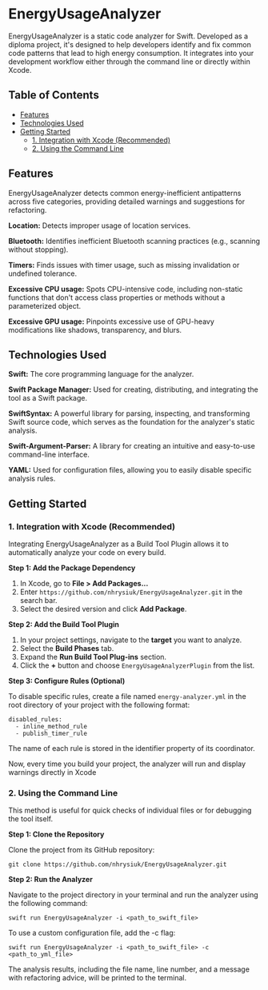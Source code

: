 # EnergyUsageAnalyzer
EnergyUsageAnalyzer is a static code analyzer for Swift. Developed as a diploma project, it's designed to help developers identify and fix common code patterns that lead to high energy consumption. It integrates into your development workflow either through the command line or directly within Xcode.

## Table of Contents
- [Features](#features)
- [Technologies Used](#technologies-used)
- [Getting Started](#getting-started)
  - [1. Integration with Xcode (Recommended)](#1-integration-with-xcode-recommended)
  - [2. Using the Command Line](#2-using-the-command-line)

## Features
EnergyUsageAnalyzer detects common energy-inefficient antipatterns across five categories, providing detailed warnings and suggestions for refactoring.

**Location:** Detects improper usage of location services.

**Bluetooth:** Identifies inefficient Bluetooth scanning practices (e.g., scanning without stopping).

**Timers:** Finds issues with timer usage, such as missing invalidation or undefined tolerance.

**Excessive CPU usage:** Spots CPU-intensive code, including non-static functions that don't access class properties or methods without a parameterized object.

**Excessive GPU usage:** Pinpoints excessive use of GPU-heavy modifications like shadows, transparency, and blurs.

## Technologies Used
**Swift:** The core programming language for the analyzer.

**Swift Package Manager:** Used for creating, distributing, and integrating the tool as a Swift package.

**SwiftSyntax:** A powerful library for parsing, inspecting, and transforming Swift source code, which serves as the foundation for the analyzer's static analysis.

**Swift-Argument-Parser:** A library for creating an intuitive and easy-to-use command-line interface.

**YAML:** Used for configuration files, allowing you to easily disable specific analysis rules.

## Getting Started
### 1. Integration with Xcode (Recommended)

Integrating EnergyUsageAnalyzer as a Build Tool Plugin allows it to automatically analyze your code on every build.

**Step 1: Add the Package Dependency**
1. In Xcode, go to **File > Add Packages...**
2. Enter `https://github.com/nhrysiuk/EnergyUsageAnalyzer.git` in the search bar.
3. Select the desired version and click **Add Package**.

**Step 2: Add the Build Tool Plugin**
1. In your project settings, navigate to the **target** you want to analyze.
2. Select the **Build Phases** tab.
3. Expand the **Run Build Tool Plug-ins** section.
4. Click the **+** button and choose `EnergyUsageAnalyzerPlugin` from the list.

**Step 3:  Configure Rules (Optional)**

To disable specific rules, create a file named  `energy-analyzer.yml`  in the root directory of your project with the following format:
```
disabled_rules:
  - inline_method_rule
  - publish_timer_rule
```
The name of each rule is stored in the identifier property of its coordinator.

Now, every time you build your project, the analyzer will run and display warnings directly in Xcode

### 2. Using the Command Line

This method is useful for quick checks of individual files or for debugging the tool itself.

**Step 1: Clone the Repository**

Clone the project from its GitHub repository:

```
git clone https://github.com/nhrysiuk/EnergyUsageAnalyzer.git
```

**Step 2: Run the Analyzer**

Navigate to the project directory in your terminal and run the analyzer using the following command:

```
swift run EnergyUsageAnalyzer -i <path_to_swift_file>
```

To use a custom configuration file, add the -c flag:

```
swift run EnergyUsageAnalyzer -i <path_to_swift_file> -c <path_to_yml_file>
```

The analysis results, including the file name, line number, and a message with refactoring advice, will be printed to the terminal.
